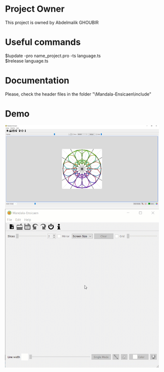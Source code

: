 # Project Owner

This project is owned by Abdelmalik GHOUBIR

# Useful commands

$lupdate -pro name_project.pro -ts language.ts
<br>
$lrelease language.ts

# Documentation

Please, check the header files in the folder "\Mandala-Ensicaen\include"

# Demo

<img src="./Mandala-Ensicaen/img/demo.png" width="856" >
<br>
<img src="./Mandala-Ensicaen/img/demo.gif" width="856" >
